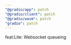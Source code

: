 ```yaml
---
"@gradio/app": patch
"@gradio/client": patch
"@gradio/wasm": patch
"gradio": patch
---
```


feat:Lite: Websocket queueing
